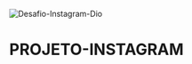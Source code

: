 ![Desafio-Instagram-Dio](https://user-images.githubusercontent.com/99931221/202933474-22a1f0c1-10ae-4314-b708-7497ddc00ea3.PNG)
# PROJETO-INSTAGRAM
